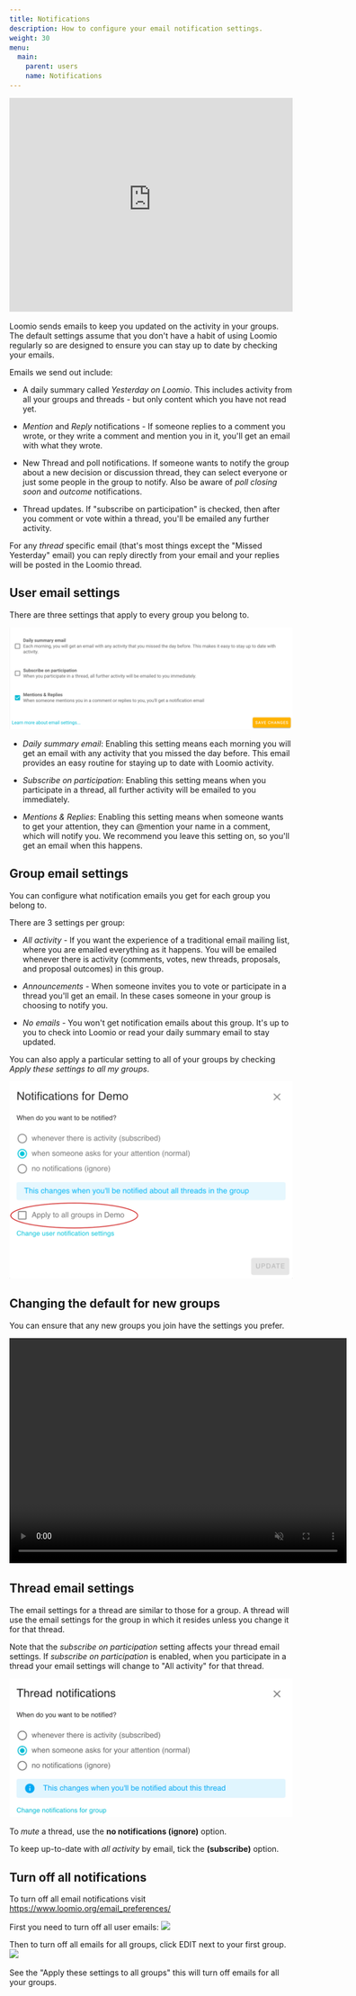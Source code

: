 ```yaml
---
title: Notifications
description: How to configure your email notification settings.
weight: 30
menu:
  main:
    parent: users
    name: Notifications
---
```


<iframe width="100%" height="380px" src="https://www.youtube-nocookie.com/embed/np02ObWLpJM" frameborder="0" allowfullscreen></iframe>

Loomio sends emails to keep you updated on the activity in your groups. The default settings assume that you don't have a habit of using Loomio regularly so are designed to ensure you can stay up to date by checking your emails.

Emails we send out include:

- A daily summary called _Yesterday on Loomio_. This includes activity from all your groups and threads - but only content which you have not read yet.

- _Mention_ and _Reply_ notifications - If someone replies to a comment you wrote, or they write a comment and mention you in it, you'll get an email with what they wrote.

- New Thread and poll notifications. If someone wants to notify the group about a new decision or discussion thread, they can select everyone or just some people in the group to notify. Also be aware of _poll closing soon_ and _outcome_ notifications.

- Thread updates. If "subscribe on participation" is checked, then after you comment or vote within a thread, you'll be emailed any further activity.

For any _thread_ specific email (that's most things except the "Missed Yesterday" email) you can reply directly from your email and your replies will be posted in the Loomio thread.

## User email settings

There are three settings that apply to every group you belong to.

![email settings](user_email_settings.png)

* _Daily summary email_: Enabling this setting means each morning you will get an email with any activity that you missed the day before. This email provides an easy routine for staying up to date with Loomio activity.

* _Subscribe on participation_: Enabling this setting means when you participate in a thread, all further activity will be emailed to you immediately.

* _Mentions & Replies_: Enabling this setting means when someone wants to get your attention, they can @mention your name in a comment, which will notify you. We recommend you leave this setting on, so you'll get an email when this happens.

## Group email settings

You can configure what notification emails you get for each group you belong to.

There are 3 settings per group:

- _All activity_ - If you want the experience of a traditional email mailing list, where you are emailed everything as it happens. You will be emailed whenever there is activity (comments, votes, new threads, proposals, and proposal outcomes) in this group.

- _Announcements_ - When someone invites you to vote or participate in a thread you'll get an email. In these cases someone in your group is choosing to notify you.

- _No emails_ - You won't get notification emails about this group. It's up to you to check into Loomio or read your daily summary email to stay updated.

You can also apply a particular setting to all of your groups by checking *Apply these settings to all my groups*.

![Group email settings](group_email_settings.png)

## Changing the default for new groups
You can ensure that any new groups you join have the settings you prefer.

<video width="600" height="400" playsinline muted loop controls>
<source src="set_default_group_email_settings.mp4" type="video/mp4">
</video>

## Thread email settings

The email settings for a thread are similar to those for a group. A thread will use the email settings for the group in which it resides unless you change it for that thread.

Note that the _subscribe on participation_ setting affects your thread email settings. If _subscribe on participation_ is enabled, when you participate in a thread your email settings will change to "All activity" for that thread.

![thread email settings](thread_email_settings.png)

To _mute_ a thread, use the **no notifications (ignore)** option.

To keep up-to-date with _all activity_ by email, tick the **(subscribe)** option.


## Turn off all notifications

To turn off all email notifications visit https://www.loomio.org/email_preferences/

First you need to turn off all user emails:
![](user_email_settings_off.png)

Then to turn off all emails for all groups, click EDIT next to your first group.
![](group_email_settings_off.png)

See the "Apply these settings to all groups" this will turn off emails for all your groups.
